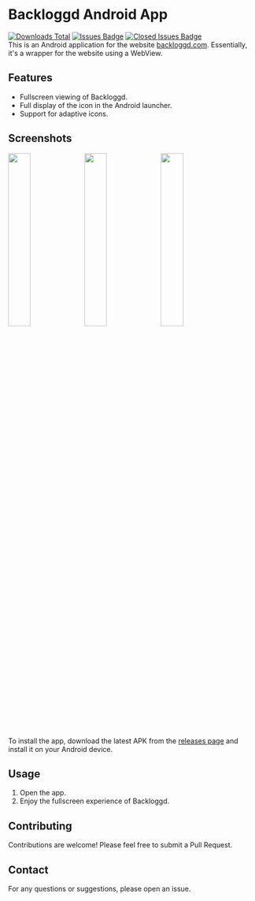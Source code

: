 # Backloggd Android App
[![Downloads Total](https://img.shields.io/github/downloads/wagenknecht/backloggd-android-app/total?style=for-the-badge)](https://github.com/wagenknecht/backloggd-android-app/releases/latest/backloggd.apk)
[![Issues Badge](https://img.shields.io/github/issues/wagenknecht/backloggd-android-app?style=for-the-badge)](https://github.com/wagenknecht/backloggd-android-app/issues)
[![Closed Issues Badge](https://img.shields.io/github/issues-closed/wagenknecht/backloggd-android-app?color=%238256d0&style=for-the-badge)](https://github.com/wagenknecht/backloggd-android-app/issues?q=is%3Aissue+is%3Aclosed)<br>
This is an Android application for the website [backloggd.com](https://backloggd.com). Essentially, it's a wrapper for the website using a WebView. 

## Features

- Fullscreen viewing of Backloggd.
- Full display of the icon in the Android launcher.
- Support for adaptive icons.

## Screenshots

<img src="https://github.com/wagenknecht/Backloggd/assets/70338036/b6a4b0fe-ee67-4c52-9a88-994fc451de05"  width="30%" >
<img src="https://github.com/wagenknecht/Backloggd/assets/70338036/a456bfb1-565c-4ef2-bbf8-43ee8ba52ed6"  width="30%" >
<img src="https://github.com/wagenknecht/Backloggd/assets/70338036/1295cc34-9b96-41b2-94a0-5362e56db6d7"  width="30%" >

To install the app, download the latest APK from the [releases page](https://github.com/wagenknecht/backloggd/releases) and install it on your Android device.

## Usage

1. Open the app.
2. Enjoy the fullscreen experience of Backloggd.

## Contributing

Contributions are welcome! Please feel free to submit a Pull Request.

## Contact

For any questions or suggestions, please open an issue.

